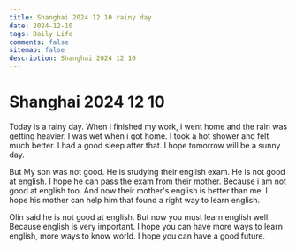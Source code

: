 ```yaml
---
title: Shanghai 2024 12 10 rainy day
date: 2024-12-10
tags: Daily Life
comments: false
sitemap: false
description: Shanghai 2024 12 10
---
```


# Shanghai 2024 12 10

Today is a rainy day. When i finished my work, i went home and the rain was getting heavier. I was wet when i got home. I took a hot shower and felt much better. I had a good sleep after that. I hope tomorrow will be a sunny day.

But My son was not good. He is studying their english exam. He is not good at english. I hope he can pass the exam from their mother. Because i am not good at english too. And now their mother's english is better than me. I hope his mother can help him that found a right way to learn english. 

Olin said he is not good at english. But now you must learn english well. Because english is very important. I hope you can have more ways to learn english, more ways to know world. I hope you can have a good future. 


